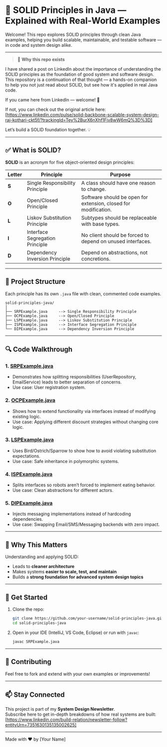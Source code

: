 # 🧱 SOLID Principles in Java — Explained with Real-World Examples

Welcome! This repo explores SOLID principles through clean Java examples, helping you build scalable, maintainable, and testable software — in code and system design alike.

---

> 📢 **Why this repo exists**

I have shared a post on LinkedIn about the importance of understanding the SOLID principles as the foundation of good system and software design. This repository is a continuation of that thought — a hands-on companion to help you not just read about SOLID, but see how it's applied in real Java code.

If you came here from LinkedIn — welcome! 👋  

If not, you can check out the original article here: [https://www.linkedin.com/pulse/solid-backbone-scalable-system-design-raj-kothari-ckt5f/?trackingId=Tey%2BurX6nXhf1Fjv8wW6mQ%3D%3D]

Let’s build a SOLID foundation together. 💡

---

## ✅ What is SOLID?

**SOLID** is an acronym for five object-oriented design principles:

| Letter | Principle                         | Purpose                                           |
|--------|----------------------------------|--------------------------------------------------|
| **S**  | Single Responsibility Principle  | A class should have one reason to change.        |
| **O**  | Open/Closed Principle            | Software should be open for extension, closed for modification. |
| **L**  | Liskov Substitution Principle    | Subtypes should be replaceable with base types.  |
| **I**  | Interface Segregation Principle  | No client should be forced to depend on unused interfaces. |
| **D**  | Dependency Inversion Principle   | Depend on abstractions, not concretions.         |

---

## 📂 Project Structure

Each principle has its own `.java` file with clean, commented code examples.

```
solid-principles-java/
│
├── SRPExample.java     --> Single Responsibility Principle
├── OCPExample.java     --> Open/Closed Principle
├── LSPExample.java     --> Liskov Substitution Principle
├── ISPExample.java     --> Interface Segregation Principle
└── DIPExample.java     --> Dependency Inversion Principle
```

---

## 🔍 Code Walkthrough

### 1. [SRPExample.java](./SRPExample.java)  
- Demonstrates how splitting responsibilities (UserRepository, EmailService) leads to better separation of concerns.
- Use case: User registration system.

### 2. [OCPExample.java](./OCPExample.java)  
- Shows how to extend functionality via interfaces instead of modifying existing logic.
- Use case: Applying different discount strategies without changing core logic.

### 3. [LSPExample.java](./LSPExample.java)  
- Uses Bird/Ostrich/Sparrow to show how to avoid violating substitution expectations.
- Use case: Safe inheritance in polymorphic systems.

### 4. [ISPExample.java](./ISPExample.java)  
- Splits interfaces so robots aren’t forced to implement eating behavior.
- Use case: Clean abstractions for different actors.

### 5. [DIPExample.java](./DIPExample.java)  
- Injects messaging implementations instead of hardcoding dependencies.
- Use case: Swapping Email/SMS/Messaging backends with zero impact.

---

## 🧠 Why This Matters

Understanding and applying SOLID:
- Leads to **cleaner architecture**
- Makes systems **easier to scale, test, and maintain**
- Builds a **strong foundation for advanced system design topics**

---

## 🚀 Get Started

1. Clone the repo:
   ```bash
   git clone https://github.com/your-username/solid-principles-java.git
   cd solid-principles-java
   ```

2. Open in your IDE (IntelliJ, VS Code, Eclipse) or run with `javac`:
   ```bash
   javac SRPExample.java
   ```

---

## 🙌 Contributing

Feel free to fork and extend with your own examples or improvements!

---

## 📫 Stay Connected

This project is part of my **System Design Newsletter**.  
Subscribe here to get in-depth breakdowns of how real systems are built: [https://www.linkedin.com/build-relation/newsletter-follow?entityUrn=7351630135135002625]

---

Made with ❤️ by [Your Name]
